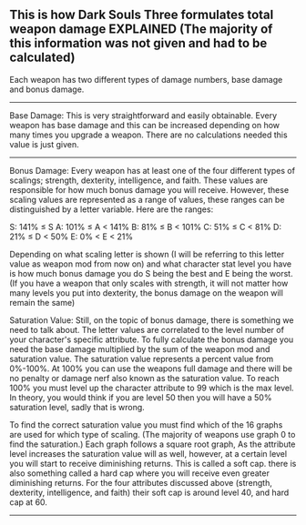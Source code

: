 This is how Dark Souls Three formulates total weapon damage EXPLAINED (The majority of this information was not given and had to be calculated)
----------------------------------------------------------------------------------------------------------------------------------------------------------------------------

Each weapon has two different types of damage numbers, base damage and bonus damage. 

----------------------------------------------------------------------------------------------------------------------------------------------------------------------------

Base Damage:
This is very straightforward and easily obtainable. Every weapon has base damage and this can be increased depending on how many times you upgrade a weapon. There are no calculations needed this value is just given.

----------------------------------------------------------------------------------------------------------------------------------------------------------------------------

Bonus Damage:
Every weapon has at least one of the four different types of scalings; strength, dexterity, intelligence, and faith. These values are responsible for how much bonus damage you will receive. However, these scaling values are represented as a range of values, these ranges can be distinguished by a letter variable. Here are the ranges:

S: 141% ≤ S
A: 101% ≤ A < 141%
B: 81% ≤ B < 101%
C: 51% ≤ C < 81%
D: 21% ≤ D < 50%
E: 0% < E < 21%

Depending on what scaling letter is shown (I will be referring to this letter value as weapon mod from now on) and what character stat level you have is how much bonus damage you do S being the best and E being the worst. 
(If you have a weapon that only scales with strength, it will not matter how many levels you put into dexterity, the bonus damage on the weapon will remain the same)

Saturation Value:
Still, on the topic of bonus damage, there is something we need to talk about. The letter values are correlated to the level number of your character's specific attribute. To fully calculate the bonus damage you need the base damage multiplied by the sum of the weapon mod and saturation value. The saturation value represents a percent value from 0%-100%. At 100% you can use the weapons full damage and there will be no penalty or damage nerf also known as the saturation value. To reach 100% you must level up the character attribute to 99 which is the max level. In theory, you would think if you are level 50 then you will have a 50% saturation level, sadly that is wrong.

To find the correct saturation value you must find which of the 16 graphs are used for which type of scaling. (The majority of weapons use graph 0 to find the saturation.) Each graph follows a square root graph, As the attribute level increases the saturation value will as well, however, at a certain level you will start to receive diminishing returns. This is called a soft cap. there is also something called a hard cap where you will receive even greater diminishing returns. For the four attributes discussed above (strength, dexterity, intelligence, and faith) their soft cap is around level 40, and hard cap at 60.

----------------------------------------------------------------------------------------------------------------------------------------------------------------------------

